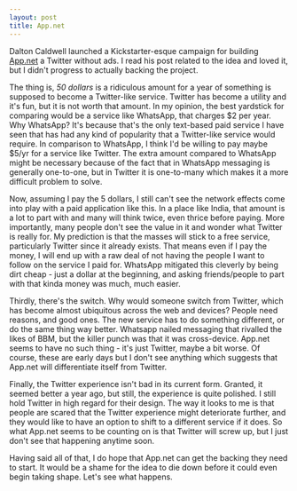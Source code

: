 ```yaml
---
layout: post
title: App.net
---
```


Dalton Caldwell launched a Kickstarter-esque campaign for building [App.net](http;//join.app.net) a Twitter without ads. I read his post related to the idea and loved it, but I didn't progress to actually backing the project.

The thing is, _50 dollars_ is a ridiculous amount for a year of something is supposed to become a Twitter-like service. Twitter has become a utility and it's fun, but it is not worth that amount. In my opinion, the best yardstick for comparing would be a service like WhatsApp, that charges $2 per year. Why WhatsApp? It's because that's the only text-based paid service I have seen that has had any kind of popularity that a Twitter-like service would require. In comparison to WhatsApp, I think I'd be willing to pay maybe $5/yr for a service like Twitter. The extra amount compared to WhatsApp might be necessary because of the fact that in WhatsApp messaging is generally one-to-one, but in Twitter it is one-to-many which makes it a more difficult problem to solve.

Now, assuming I pay the 5 dollars, I still can't see the network effects come into play with a paid application like this. In a place like India, that amount is a lot to part with and many will think twice, even thrice before paying. More importantly, many people don't see the value in it and wonder what Twitter is really for. My prediction is that the masses will stick to a free service, particularly Twitter since it already exists. That means even if I pay the money, I will end up with a raw deal of not having the people I want to follow on the service I paid for. WhatsApp mitigated this cleverly by being dirt cheap - just a dollar at the beginning, and asking friends/people to part with that kinda money was much, much easier.

Thirdly, there's the switch. Why would someone switch from Twitter, which has become almost ubiquitous across the web and devices? People need reasons, and good ones. The new service has to do something different, or do the same thing way better. Whatsapp nailed messaging that rivalled the likes of BBM, but the killer punch was that it was cross-device. App.net seems to have no such thing - it's just Twitter, maybe a bit worse. Of course, these are early days but I don't see anything which suggests that App.net will differentiate itself from Twitter.

Finally, the Twitter experience isn't bad in its current form. Granted, it seemed better a year ago, but still, the experience is quite polished. I still hold Twitter in high regard for their design. The way it looks to me is that people are scared that the Twitter experience might deteriorate further, and they would like to have an option to shift to a different service if it does. So what App.net seems to be counting on is that Twitter will screw up, but I just don't see that happening anytime soon.

Having said all of that, I do hope that App.net can get the backing they need to start. It would be a shame for the idea to die down before it could even begin taking shape. Let's see what happens.

